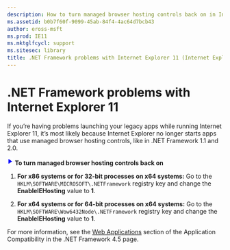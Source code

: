 ```yaml
---
description: How to turn managed browser hosting controls back on in Internet Explorer 11.
ms.assetid: b0b7f60f-9099-45ab-84f4-4ac64d7bcb43
author: eross-msft
ms.prod: IE11
ms.mktglfcycl: support
ms.sitesec: library
title: .NET Framework problems with Internet Explorer 11 (Internet Explorer 11 for IT Pros)
---
```


# .NET Framework problems with Internet Explorer 11
If you’re having problems launching your legacy apps while running Internet Explorer 11, it’s most likely because Internet Explorer no longer starts apps that use managed browser hosting controls, like in .NET Framework 1.1 and 2.0.

 ![](images/wedge.gif) **To turn managed browser hosting controls back on**

1.  **For x86 systems or for 32-bit processes on x64 systems:** Go to the `HKLM\SOFTWARE\MICROSOFT\.NETFramework` registry key and change the **EnableIEHosting** value to **1**.

2.  **For x64 systems or for 64-bit processes on x64 systems:** Go to the `HKLM\SOFTWARE\Wow6432Node\.NETFramework` registry key and change the **EnableIEHosting** value to **1**.

For more information, see the [Web Applications](http://go.microsoft.com/fwlink/p/?LinkId=308903) section of the Application Compatibility in the .NET Framework 4.5 page.

 

 



